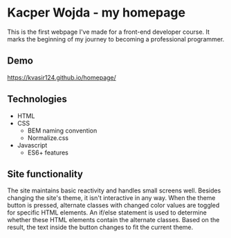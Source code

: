 # Kacper Wojda - my homepage
This is the first webpage I've made for a front-end developer course. It marks the beginning of my journey to becoming a professional programmer.

## Demo
https://kvasir124.github.io/homepage/

## Technologies
* HTML
* CSS
  * BEM naming convention
  * Normalize.css
* Javascript
  * ES6+ features

## Site functionality
The site maintains basic reactivity and handles small screens well. Besides changing the site's theme, it isn't interactive in any way. When the theme button is pressed, alternate classes with changed color values are toggled for specific HTML elements. An if/else statement is used to determine whether these HTML elements contain the alternate classes. Based on the result, the text inside the button changes to fit the current theme.
